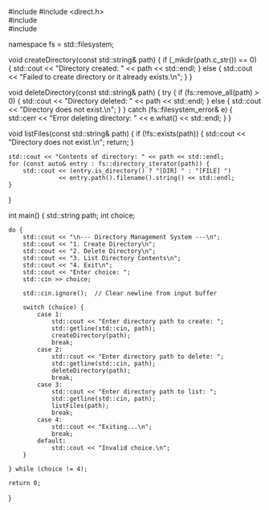 #include <iostream>
#include <direct.h>       
#include <filesystem>     
#include <string>

namespace fs = std::filesystem;

void createDirectory(const std::string& path) {
    if (_mkdir(path.c_str()) == 0) {
        std::cout << "Directory created: " << path << std::endl;
    } else {
        std::cout << "Failed to create directory or it already exists.\n";
    }
}

void deleteDirectory(const std::string& path) {
    try {
        if (fs::remove_all(path) > 0) {
            std::cout << "Directory deleted: " << path << std::endl;
        } else {
            std::cout << "Directory does not exist.\n";
        }
    } catch (fs::filesystem_error& e) {
        std::cerr << "Error deleting directory: " << e.what() << std::endl;
    }
}

void listFiles(const std::string& path) {
    if (!fs::exists(path)) {
        std::cout << "Directory does not exist.\n";
        return;
    }

    std::cout << "Contents of directory: " << path << std::endl;
    for (const auto& entry : fs::directory_iterator(path)) {
        std::cout << (entry.is_directory() ? "[DIR] " : "[FILE] ") 
                  << entry.path().filename().string() << std::endl;
    }
}

int main() {
    std::string path;
    int choice;

    do {
        std::cout << "\n--- Directory Management System ---\n";
        std::cout << "1. Create Directory\n";
        std::cout << "2. Delete Directory\n";
        std::cout << "3. List Directory Contents\n";
        std::cout << "4. Exit\n";
        std::cout << "Enter choice: ";
        std::cin >> choice;

        std::cin.ignore();  // Clear newline from input buffer

        switch (choice) {
            case 1:
                std::cout << "Enter directory path to create: ";
                std::getline(std::cin, path);
                createDirectory(path);
                break;
            case 2:
                std::cout << "Enter directory path to delete: ";
                std::getline(std::cin, path);
                deleteDirectory(path);
                break;
            case 3:
                std::cout << "Enter directory path to list: ";
                std::getline(std::cin, path);
                listFiles(path);
                break;
            case 4:
                std::cout << "Exiting...\n";
                break;
            default:
                std::cout << "Invalid choice.\n";
        }

    } while (choice != 4);

    return 0;
}
